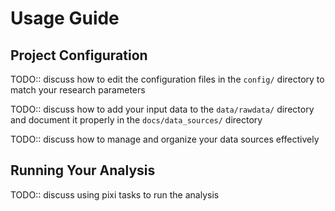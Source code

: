# Usage Guide

## Project Configuration

TODO:: discuss how to edit the configuration files in the `config/` directory to match your research parameters

TODO:: discuss how to add your input data to the `data/rawdata/` directory and document it properly in the `docs/data_sources/` directory

TODO:: discuss how to manage and organize your data sources effectively

## Running Your Analysis

TODO:: discuss using pixi tasks to run the analysis
